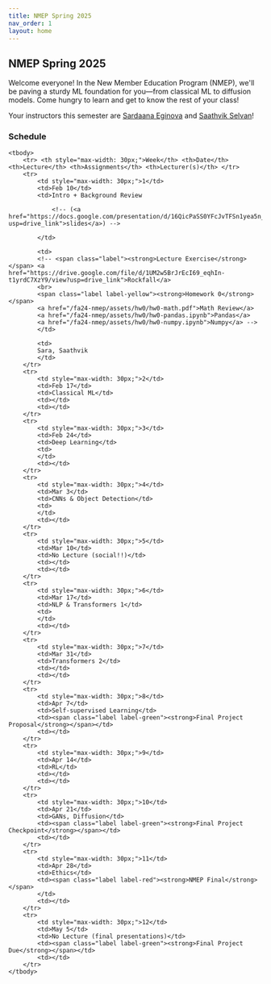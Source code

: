 ```yaml
---
title: NMEP Spring 2025
nav_order: 1
layout: home
---
```


## NMEP Spring 2025

Welcome everyone!
In the New Member Education Program (NMEP), we'll be paving a sturdy ML foundation for you—from classical ML to diffusion models. Come hungry to learn and get to know the rest of your class!

Your instructors this semester are [Sardaana Eginova](mailto:eginovasardaana@berkeley.edu) and [Saathvik Selvan](mailto:sselvan@berkeley.edu)!


### Schedule

<table style="table-layout: fixed;">
    <colgroup>
       <col span="1" style="width: 30px;">
       <col span="1" style="width: 60px;">
       <col span="1" style="width: calc(40% - 120px)">
       <col span="1" style="width: calc(60% - 120px)">
       <col span="1" style="width: 150px;">
    </colgroup>

    <tbody>
        <tr> <th style="max-width: 30px;">Week</th> <th>Date</th> <th>Lecture</th> <th>Assignments</th> <th>Lecturer(s)</th> </tr>
        <tr>
            <td style="max-width: 30px;">1</td>
            <td>Feb 10</td>
            <td>Intro + Background Review

                <!-- (<a href="https://docs.google.com/presentation/d/16QicPaSS0YFcJvTFSn1yea5n_ORVMcbxCHjeDyoQSKg/edit?usp=drive_link">slides</a>) -->

            </td>
            
            <td>
            <!-- <span class="label"><strong>Lecture Exercise</strong></span> <a href="https://drive.google.com/file/d/1UM2w5BrJrEcI69_eqhIn-t1yrdC7XzY9/view?usp=drive_link">Rockfall</a>
            <br>
            <span class="label label-yellow"><strong>Homework 0</strong></span>
            <a href="/fa24-nmep/assets/hw0/hw0-math.pdf">Math Review</a>
            <a href="/fa24-nmep/assets/hw0/hw0-pandas.ipynb">Pandas</a>
            <a href="/fa24-nmep/assets/hw0/hw0-numpy.ipynb">Numpy</a> -->
            </td>

            <td>
            Sara, Saathvik
            </td>
        </tr>
        <tr>
            <td style="max-width: 30px;">2</td>
            <td>Feb 17</td>
            <td>Classical ML</td>
            <td></td>
            <td></td>
        </tr>
        <tr>
            <td style="max-width: 30px;">3</td>
            <td>Feb 24</td>
            <td>Deep Learning</td>
            <td>
            </td>
            <td></td>
        </tr>
        <tr>
            <td style="max-width: 30px;">4</td>
            <td>Mar 3</td>
            <td>CNNs & Object Detection</td>
            <td>
            </td>
            <td></td>
        </tr>
        <tr>
            <td style="max-width: 30px;">5</td>
            <td>Mar 10</td>
            <td>No Lecture (social!!)</td>
            <td></td>
            <td></td>
        </tr>
        <tr>
            <td style="max-width: 30px;">6</td>
            <td>Mar 17</td>
            <td>NLP & Transformers 1</td>
            <td>
            </td>
            <td></td>
        </tr>
        <tr>
            <td style="max-width: 30px;">7</td>
            <td>Mar 31</td>
            <td>Transformers 2</td>
            <td></td>
            <td></td>
        </tr>
        <tr>
            <td style="max-width: 30px;">8</td>
            <td>Apr 7</td>
            <td>Self-supervised Learning</td>
            <td><span class="label label-green"><strong>Final Project Proposal</strong></span></td>
            <td></td>
        </tr>
        <tr>
            <td style="max-width: 30px;">9</td>
            <td>Apr 14</td>
            <td>RL</td>
            <td></td>
            <td></td>
        </tr>
        <tr>
            <td style="max-width: 30px;">10</td>
            <td>Apr 21</td>
            <td>GANs, Diffusion</td>
            <td><span class="label label-green"><strong>Final Project Checkpoint</strong></span></td>
            <td></td>
        </tr>
        <tr>
            <td style="max-width: 30px;">11</td>
            <td>Apr 28</td>
            <td>Ethics</td>
            <td><span class="label label-red"><strong>NMEP Final</strong></span>
            </td>
            <td></td>
        </tr>
        <tr>
            <td style="max-width: 30px;">12</td>
            <td>May 5</td>
            <td>No Lecture (final presentations)</td>
            <td><span class="label label-green"><strong>Final Project Due</strong></span></td>
            <td></td>
        </tr>
    </tbody>
</table>


[Just the Docs]: https://just-the-docs.github.io/just-the-docs/
[GitHub Pages]: https://docs.github.com/en/pages
[README]: https://github.com/just-the-docs/just-the-docs-template/blob/main/README.md
[Jekyll]: https://jekyllrb.com
[GitHub Pages / Actions workflow]: https://github.blog/changelog/2022-07-27-github-pages-custom-github-actions-workflows-beta/
[use this template]: https://github.com/just-the-docs/just-the-docs-template/generate
